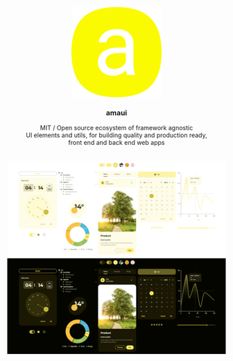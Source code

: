 
<br />

<br />

<p align='center'>
  <a target='_blank' rel='noopener noreferrer' href='#'>
    <img src='/utils/images/logo.svg' alt='amaui logo' />
  </a>
</p>

<h3 align='center'>amaui</h3>

<div align='center'>
   MIT / Open source ecosystem of framework agnostic<br /> UI elements and utils, for building quality and production ready,<br /> front end and back end web apps
</div>

<br />

<br />

<img src='/utils/images/light1.png' alt='amaui light' />

<img src='/utils/images/dark1.png' alt='amaui dark' />
